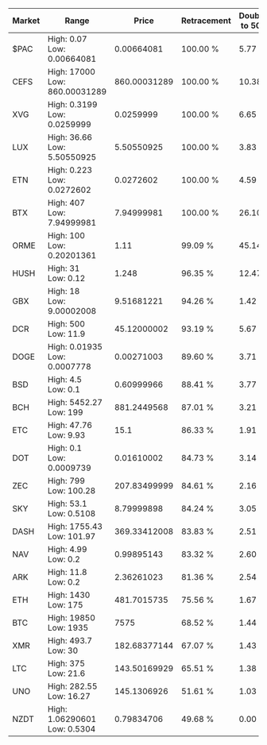 | Market | Range | Price| Retracement | Doubles to 50% |
| --- | --- | --- | --- | --- |
| $PAC | High: 0.07<br />Low: 0.00664081 | 0.00664081 | 100.00 % | 5.77 |
| CEFS | High: 17000<br />Low: 860.00031289 | 860.00031289 | 100.00 % | 10.38 |
| XVG | High: 0.3199<br />Low: 0.0259999 | 0.0259999 | 100.00 % | 6.65 |
| LUX | High: 36.66<br />Low: 5.50550925 | 5.50550925 | 100.00 % | 3.83 |
| ETN | High: 0.223<br />Low: 0.0272602 | 0.0272602 | 100.00 % | 4.59 |
| BTX | High: 407<br />Low: 7.94999981 | 7.94999981 | 100.00 % | 26.10 |
| ORME | High: 100<br />Low: 0.20201361 | 1.11 | 99.09 % | 45.14 |
| HUSH | High: 31<br />Low: 0.12 | 1.248 | 96.35 % | 12.47 |
| GBX | High: 18<br />Low: 9.00002008 | 9.51681221 | 94.26 % | 1.42 |
| DCR | High: 500<br />Low: 11.9 | 45.12000002 | 93.19 % | 5.67 |
| DOGE | High: 0.01935<br />Low: 0.0007778 | 0.00271003 | 89.60 % | 3.71 |
| BSD | High: 4.5<br />Low: 0.1 | 0.60999966 | 88.41 % | 3.77 |
| BCH | High: 5452.27<br />Low: 199 | 881.2449568 | 87.01 % | 3.21 |
| ETC | High: 47.76<br />Low: 9.93 | 15.1 | 86.33 % | 1.91 |
| DOT | High: 0.1<br />Low: 0.0009739 | 0.01610002 | 84.73 % | 3.14 |
| ZEC | High: 799<br />Low: 100.28 | 207.83499999 | 84.61 % | 2.16 |
| SKY | High: 53.1<br />Low: 0.5108 | 8.79999898 | 84.24 % | 3.05 |
| DASH | High: 1755.43<br />Low: 101.97 | 369.33412008 | 83.83 % | 2.51 |
| NAV | High: 4.99<br />Low: 0.2 | 0.99895143 | 83.32 % | 2.60 |
| ARK | High: 11.8<br />Low: 0.2 | 2.36261023 | 81.36 % | 2.54 |
| ETH | High: 1430<br />Low: 175 | 481.7015735 | 75.56 % | 1.67 |
| BTC | High: 19850<br />Low: 1935 | 7575 | 68.52 % | 1.44 |
| XMR | High: 493.7<br />Low: 30 | 182.68377144 | 67.07 % | 1.43 |
| LTC | High: 375<br />Low: 21.6 | 143.50169929 | 65.51 % | 1.38 |
| UNO | High: 282.55<br />Low: 16.27 | 145.1306926 | 51.61 % | 1.03 |
| NZDT | High: 1.06290601<br />Low: 0.5304 | 0.79834706 | 49.68 % | 0.00 |
